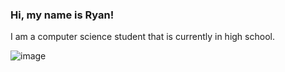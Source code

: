 ### Hi, my name is Ryan!

I am a computer science student that is currently in high school.

![image](https://img.shields.io/badge/Debian-A81D33?style=for-the-badge&logo=debian&logoColor=white)
